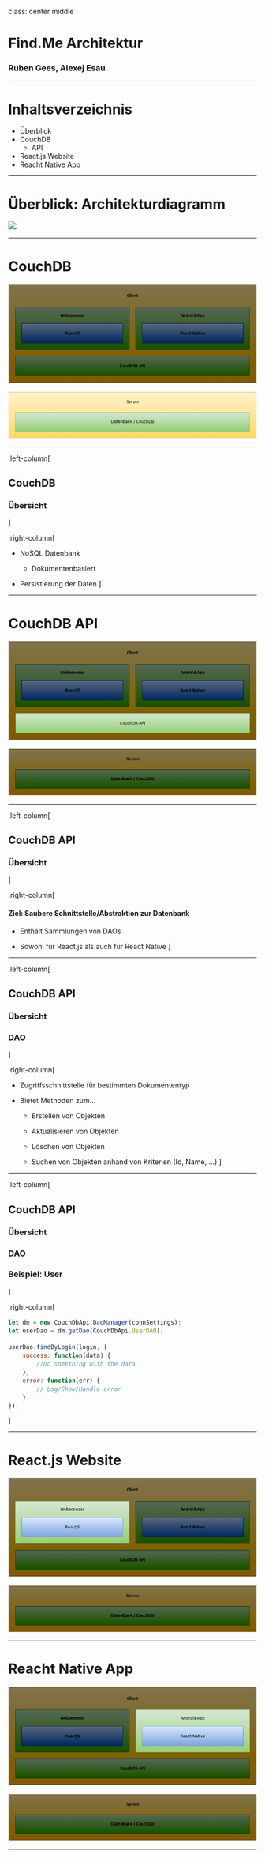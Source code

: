 class: center middle

# Find.Me Architektur
### Ruben Gees, Alexej Esau

---

# Inhaltsverzeichnis

- Überblick
- CouchDB
  - API
- React.js Website
- Reacht Native App

---

# Überblick: Architekturdiagramm

![](find.me-architecture-diagram-draw.io.png)

---

# CouchDB

![](find.me-architecture-diagram-draw.io-highlight-couchdb.png)

---

.left-column[
## CouchDB
### Übersicht
]

.right-column[
- NoSQL Datenbank

  - Dokumentenbasiert

- Persistierung der Daten
]

---

# CouchDB API

![](find.me-architecture-diagram-draw.io-highlight-couchdb-api.png)

---

.left-column[
## CouchDB API
### Übersicht
]

.right-column[
#### Ziel: Saubere Schnittstelle/Abstraktion zur Datenbank
- Enthält Sammlungen von DAOs

- Sowohl für React.js als auch für React Native
]

---

.left-column[
## CouchDB API
### Übersicht
### DAO
]

.right-column[
- Zugriffsschnittstelle für bestimmten Dokumententyp

- Bietet Methoden zum...

  - Erstellen von Objekten

  - Aktualisieren von Objekten

  - Löschen von Objekten

  - Suchen von Objekten anhand von Kriterien (Id, Name, ...)
]

---

.left-column[
## CouchDB API
### Übersicht
### DAO
### Beispiel: User
]

.right-column[
```javascript
let dm = new CouchDbApi.DaoManager(connSettings);
let userDao = dm.getDao(CouchDbApi.UserDAO);

userDao.findByLogin(login, {
    success: function(data) {
        //Do something with the data
    },
    error: function(err) {
        // Log/Show/Handle error
    }
});
```
]

---

# React.js Website

![](find.me-architecture-diagram-draw.io-highlight-reactjs.png)

---

# Reacht Native App

![](find.me-architecture-diagram-draw.io-highlight-react-native.png)

---
